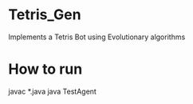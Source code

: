 Tetris_Gen
==========

Implements a Tetris Bot using Evolutionary algorithms

How to run
==========
javac *.java
java TestAgent